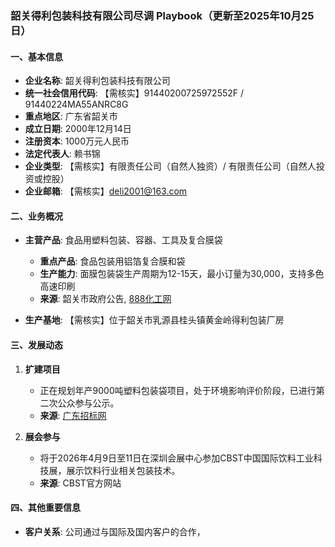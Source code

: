 ### 韶关得利包装科技有限公司尽调 Playbook（更新至2025年10月25日）

#### 一、基本信息
- **企业名称**: 韶关得利包装科技有限公司
- **统一社会信用代码**: 【需核实】91440200725972552F / 91440224MA55ANRC8G
- **重点地区**: 广东省韶关市
- **成立日期**: 2000年12月14日
- **注册资本**: 1000万元人民币
- **法定代表人**: 赖书锦
- **企业类型**: 【需核实】有限责任公司（自然人独资）/ 有限责任公司（自然人投资或控股）
- **企业邮箱**: 【需核实】deli2001@163.com

#### 二、业务概况
- **主营产品**: 食品用塑料包装、容器、工具及复合膜袋
  - **重点产品**: 食品包装用铝箔复合膜和袋
  - **生产能力**: 面膜包装袋生产周期为12-15天，最小订量为30,000，支持多色高速印刷
  - **来源**: 韶关市政府公告, [888化工网](https://www.888chem.com/otherdetail/40aacc386c6bd3872d54dff07217247f.html)

- **生产基地**: 【需核实】位于韶关市乳源县桂头镇黄金岭得利包装厂房

#### 三、发展动态
1. **扩建项目**
   - 正在规划年产9000吨塑料包装袋项目，处于环境影响评价阶段，已进行第二次公众参与公示。
   - **来源**: [广东招标网](https://guangdong.zhaobiao.cn/proposed_v_ec19517a2766c99207cadfb7135248b0_o.html)

2. **展会参与**
   - 将于2026年4月9日至11日在深圳会展中心参加CBST中国国际饮料工业科技展，展示饮料行业相关包装技术。
   - **来源**: CBST官方网站

#### 四、其他重要信息
- **客户关系**: 公司通过与国际及国内客户的合作，